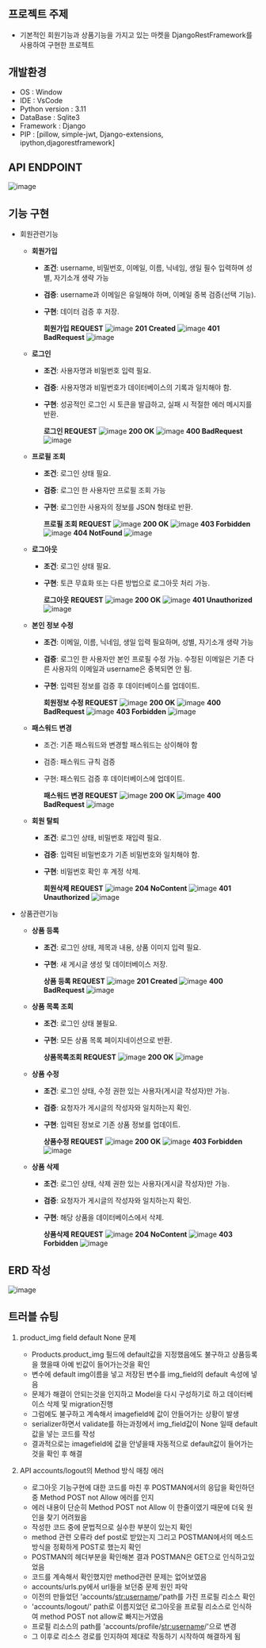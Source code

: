 ## **프로젝트 주제**
- 기본적인 회원기능과 상품기능을 가지고 있는 마켓을 DjangoRestFramework를 사용하여 구현한 프로젝트

## **개발환경**
- OS : Window
- IDE : VsCode
- Python version : 3.11
- DataBase : Sqlite3
- Framework : Django
- PIP : [pillow, simple-jwt, Django-extensions, ipython,djagorestframework]


## **API ENDPOINT**
![image](https://github.com/user-attachments/assets/b122e8b9-3d7b-40cf-afdb-8ddd49945f46)




## **기능 구현**
- 회원관련기능
    - **회원가입**
        - **조건**: username, 비밀번호, 이메일, 이름, 닉네임, 생일 필수 입력하며 성별, 자기소개 생략 가능
        - **검증**: username과 이메일은 유일해야 하며, 이메일 중복 검증(선택 기능).
        - **구현**: 데이터 검증 후 저장.

          **회원가입 REQUEST**
     ![image](https://github.com/user-attachments/assets/7dec0bc1-49cd-417c-b5a8-e9601bb7f289)
          **201 Created**
          ![image](https://github.com/user-attachments/assets/ff8037c1-9f8d-4502-bcb3-028b7ba7296a)
          **401 BadRequest**
          ![image](https://github.com/user-attachments/assets/234bd065-5b28-4aaa-a6c0-d59f8cd9009b)

    - **로그인**
        - **조건**: 사용자명과 비밀번호 입력 필요.
        - **검증**: 사용자명과 비밀번호가 데이터베이스의 기록과 일치해야 함.
        - **구현**: 성공적인 로그인 시 토큰을 발급하고, 실패 시 적절한 에러 메시지를 반환.
     
          **로그인 REQUEST**
          ![image](https://github.com/user-attachments/assets/f459d0b8-5492-4ffd-aa39-687582cf649e)
          **200 OK**
          ![image](https://github.com/user-attachments/assets/6620655f-3f3c-4359-918e-302d742c6890)
          **400 BadRequest**
          ![image](https://github.com/user-attachments/assets/29d76995-f733-4fb5-bb97-a7bfdb675492)


    - **프로필 조회**
        - **조건**: 로그인 상태 필요.
        - **검증**: 로그인 한 사용자만 프로필 조회 가능
        - **구현**: 로그인한 사용자의 정보를 JSON 형태로 반환.
     
          **프로필 조회 REQUEST**
          ![image](https://github.com/user-attachments/assets/4509a979-4241-4946-919e-165793859e2c)
          **200 OK**
          ![image](https://github.com/user-attachments/assets/ba12ea10-e35f-4ad9-ad4e-bd515530a8fc)
          **403 Forbidden**
          ![image](https://github.com/user-attachments/assets/bc4755ed-f06d-4921-b9db-90e91c32fea7)
          **404 NotFound**
          ![image](https://github.com/user-attachments/assets/5ee875d7-10ad-4fef-8079-9547bb5a1fe4)


    - **로그아웃**
        - **조건**: 로그인 상태 필요.
        - **구현**: 토큰 무효화 또는 다른 방법으로 로그아웃 처리 가능.
     
          **로그아웃 REQUEST**
          ![image](https://github.com/user-attachments/assets/7df37783-2aaf-4290-b3a7-06e6d52768fe)
          **200 OK**
          ![image](https://github.com/user-attachments/assets/fda7c90a-530f-4495-99ef-41fe66386b8f)
          **401 Unauthorized**
          ![image](https://github.com/user-attachments/assets/a260e441-903c-4559-978f-7616ce72f7e9)


    - **본인 정보 수정**
        - **조건**: 이메일, 이름, 닉네임, 생일 입력 필요하며, 성별, 자기소개 생략 가능
        - **검증**: 로그인 한 사용자만 본인 프로필 수정 가능. 수정된 이메일은 기존 다른 사용자의 이메일과 username은 중복되면 안 됨.
        - **구현**: 입력된 정보를 검증 후 데이터베이스를 업데이트.
     
          **회원정보 수정 REQUEST**
          ![image](https://github.com/user-attachments/assets/a71d356b-0a62-4d3d-8447-4d1b5f5362b6)
          **200 OK**
          ![image](https://github.com/user-attachments/assets/29745145-8a09-4e45-8504-0aa25ff167e7)
          **400 BadRequest**
          ![image](https://github.com/user-attachments/assets/1750a2d8-18a1-46d0-a8e5-186f075fa5bc)
          **403 Forbidden**
          ![image](https://github.com/user-attachments/assets/e4da468d-31b8-4635-a674-4fad81014474)

  
    - **패스워드 변경**
        - 조건: 기존 패스워드와 변경할 패스워드는 상이해야 함
        - 검증: 패스워드 규칙 검증
        - 구현: 패스워드 검증 후 데이터베이스에 업데이트.
     
          **패스워드 변경 REQUEST**
          ![image](https://github.com/user-attachments/assets/8210913d-5812-47ca-a41d-a34c994e77d0)
          **200 OK**
          ![image](https://github.com/user-attachments/assets/61ee4b4a-2195-4c08-be83-d990ddd6bd18)
          **400 BadRequest**
          ![image](https://github.com/user-attachments/assets/d00e5556-0df1-4ac4-8a2b-c37f6148aa67)


    - **회원 탈퇴**
        - **조건**: 로그인 상태, 비밀번호 재입력 필요.
        - **검증**: 입력된 비밀번호가 기존 비밀번호와 일치해야 함.
        - **구현**: 비밀번호 확인 후 계정 삭제.
     
          **회원삭제 REQUEST**
          ![image](https://github.com/user-attachments/assets/51ace9de-8704-4a1c-89ed-a846e25ab36b)
          **204 NoContent**
          ![image](https://github.com/user-attachments/assets/33793466-a1a4-44bc-848d-8904044803a6)
          **401 Unauthorized**
          ![image](https://github.com/user-attachments/assets/fbd9829c-cf3f-453e-8d7d-d6cd9d090af1)




- 상품관련기능
    - **상품 등록**
        - **조건**: 로그인 상태, 제목과 내용, 상품 이미지 입력 필요.
        - **구현**: 새 게시글 생성 및 데이터베이스 저장.
     
          **상품 등록 REQUEST**
          ![image](https://github.com/user-attachments/assets/a4da4e65-3ca8-42a4-8c54-0c6a5fbe6a87)
          **201 Created**
          ![image](https://github.com/user-attachments/assets/ccce37cb-ae74-4592-9e3a-c38930e14e7b)
          **400 BadRequest**
          ![image](https://github.com/user-attachments/assets/6a06a1ce-6f7b-4bd4-92b6-288a6b615710)

          
    - **상품 목록 조회**
        - **조건**: 로그인 상태 불필요.
        - **구현**: 모든 상품 목록 페이지네이션으로 반환.
     
          **상품목록조회 REQUEST**
          ![image](https://github.com/user-attachments/assets/44a5de4d-79bb-467d-8dc6-7f10b4146f8c)
          **200 OK**
          ![image](https://github.com/user-attachments/assets/7cbfea73-2efc-48d7-a529-726944d57a8a)
            
    - **상품 수정**
        - **조건**: 로그인 상태, 수정 권한 있는 사용자(게시글 작성자)만 가능.
        - **검증**: 요청자가 게시글의 작성자와 일치하는지 확인.
        - **구현**: 입력된 정보로 기존 상품 정보를 업데이트.
     
          **상품수정 REQUEST**
          ![image](https://github.com/user-attachments/assets/926a40dc-b64b-4e69-9aed-4d1cec09734e)
          **200 OK**
          ![image](https://github.com/user-attachments/assets/35b9dce8-2990-4f2e-9535-544038f616fb)
          **403 Forbidden**
          ![image](https://github.com/user-attachments/assets/7828b485-d22f-496d-a283-3c0306a9daf0)


    - **상품 삭제**
        - **조건**: 로그인 상태, 삭제 권한 있는 사용자(게시글 작성자)만 가능.
        - **검증**: 요청자가 게시글의 작성자와 일치하는지 확인.
        - **구현**: 해당 상품을 데이터베이스에서 삭제.
     
          **상품삭제 REQUEST**
          ![image](https://github.com/user-attachments/assets/f90daf6d-dd8c-4774-886e-cd1416fc235c)
          **204 NoContent**
          ![image](https://github.com/user-attachments/assets/f7291b73-bcdd-47f3-9623-a8e32953ed73)
          **403 Forbidden**
          ![image](https://github.com/user-attachments/assets/52f02aaf-386f-4fdd-808a-5f07db84fbe9)

         
## **ERD 작성**
![image](https://github.com/user-attachments/assets/4f83aa9a-fcc7-4d79-a1b9-04519ffafa2a)

## **트러블 슈팅**
1. product_img field default None 문제
   - Products.product_img 필드에 default값을 지정했음에도 불구하고 상품등록을 했을때 아예 빈값이 들어가는것을 확인
   - 변수에 default img이름을 넣고 저장된 변수를 img_field의 default 속성에 넣음
   - 문제가 해결이 안되는것을 인지하고 Model을 다시 구성하기로 하고 데이터베이스 삭제 및 migration진행
   - 그럼에도 불구하고 계속해서 imagefield에 값이 안들어가는 상황이 발생
   - serializer하면서 validate를 하는과정에서 img_field값이 None 일때 default값을 넣는 코드를 작성
   - 결과적으로는 imagefield에 값을 안넣을때 자동적으로 default값이 들어가는것을 확인 후 해결

2. API accounts/logout의 Method 방식 매칭 에러
   - 로그아웃 기능구현에 대한 코드를 마친 후 POSTMAN에서의 응답을 확인하던 중 Method POST not Allow 에러를 인지
   - 에러 내용이 단순히 Method POST not Allow 이 한줄이였기 때문에 더욱 원인을 찾기 어려웠음
   - 작성한 코드 중에 문법적으로 실수한 부분이 있는지 확인
   - method 관련 오류라 def post로 받았는지 그리고 POSTMAN에서의 메소드 방식을 정확하게 POST로 했는지 확인
   - POSTMAN의 헤더부분을 확인해본 결과 POSTMAN은 GET으로 인식하고있었음
   - 코드를 계속해서 확인했지만 method관련 문제는 없어보였음
   - accounts/urls.py에서 url들을 보던중 문제 원인 파악
   - 이전의 만들었던 'accounts/<str:username>/'path를 가진 프로필 리소스 확인
   - 'accounts/logout/' path로 이름지었던 로그아웃을 프로필 리소스로 인식하여 method POST not allow로 빠지는거였음
   - 프로필 리소스의 path를 'accounts/profile/<str:username>/'으로 변경
   - 그 이후로 리소스 경로를 인지하여 제대로 작동하기 시작하여 해결하게 됨
